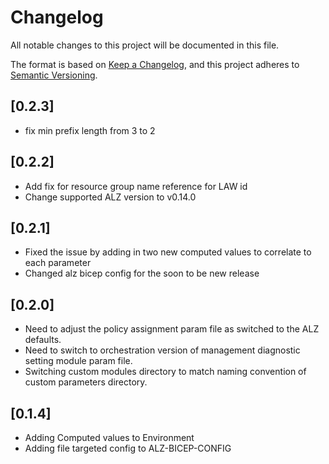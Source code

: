# Changelog

All notable changes to this project will be documented in this file.

The format is based on [Keep a Changelog](https://keepachangelog.com/en/1.2.0/),
and this project adheres to [Semantic Versioning](https://semver.org/spec/v2.0.0.html).

## [0.2.3]

- fix min prefix length from 3 to 2

## [0.2.2]

- Add fix for resource group name reference for LAW id
- Change supported ALZ version to v0.14.0

## [0.2.1]

- Fixed the issue by adding in two new computed values to correlate to
each parameter
- Changed alz bicep config for the soon to be new release

## [0.2.0]

- Need to adjust the policy assignment param file as switched to the ALZ
defaults.
- Need to switch to orchestration version of management diagnostic
setting module param file.
- Switching custom modules directory to match naming convention of
custom parameters directory.

## [0.1.4]

- Adding Computed values to Environment
- Adding file targeted config to ALZ-BICEP-CONFIG